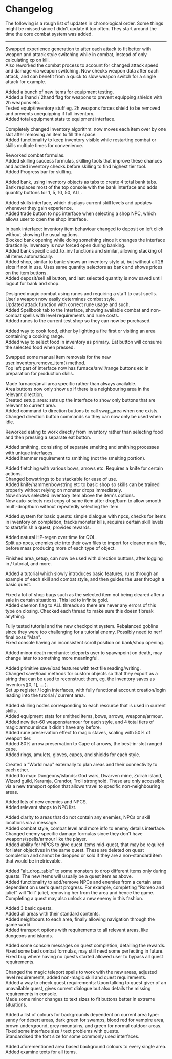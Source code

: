 # Changelog
The following is a rough list of updates in chronological order. Some things might be missed since I didn't update it too often. They start around the time the core combat system was added.

------

Swapped experience generation to after each attack to fit better with weapon and attack style switching while in combat, instead of only calculating xp on kill.\
Also reworked the combat process to account for changed attack speed and damage via weapon switching. Now checks weapon data after each attack, and can benefit from a quick to slow weapon switch for a single attack for example.

Added a bunch of new items for equipment testing.\
Added a 1hand / 2hand flag for weapons to prevent equipping shields with 2h weapons etc.\
Tested equip/inventory stuff eg. 2h weapons forces shield to be removed and prevents unequipping if full inventory.\
Added total equipment stats to equipment interface.

Completely changed inventory algorithm: now moves each item over by one slot after removing an item to fill the space.\
Added functionality to keep inventory visible while restarting combat or skills multiple times for convenience.

Reworked combat formulas.\
Added skilling success formulas, skilling tools that improve these chances and added inventory checks before skilling to find highest tier tool.\
Added Progress bar for skilling.

Added bank, using inventory objects as tabs to create 4 total bank tabs.\
Bank replaces most of the top console with the bank interface and adds quantity buttons for 1, 5, 10, 50, ALL.

Added skills interface, which displays current skill levels and updates whenever they gain experience.\
Added trade button to npc interface when selecting a shop NPC, which allows user to open the shop interface.

In bank interface: inventory item behaviour changed to deposit on left click without showing the usual options.\
Blocked bank opening while doing something since it changes the interface drastically. Inventory is now forced open during banking.\
Added bank specific add_to_inv functions and similar, allowing stacking of all items automatically.\
Added shop, similar to bank: shows an inventory style ui, but without all 28 slots if not in use. Uses same quantity selectors as bank and shows prices on the item buttons.\
Added deposit/sell all button, and last selected quantity is now saved until logout for bank and shop.

Designed magic combat using runes and requiring a staff to cast spells. User's weapon now easily determines combat style.\
Updated attack function with correct rune usage and such.\
Added Spellbook tab to the interface, showing available combat and non-combat spells with level requirements and rune costs.\
Added runes to the current test shop so they can now be purchased.

Added way to cook food, either by lighting a fire first or visiting an area containing a cooking range.\
Added way to select food in inventory as primary. Eat button will consume the selected food when pressed.

Swapped some manual item removals for the new user.inventory.remove_item() method.\
Top left part of interface now has furnace/anvil/range buttons etc in preparation for production skills. 

Made furnace/anvil area specific rather than always available.\
Area buttons now only show up if there is a neighbouring area in the relevant direction.\
Created setup_area: sets up the interface to show only buttons that are relevant to current area.\
Added command to direction buttons to call swap_area when one exists.\
Changed direction button commands so they can now only be used when idle.

Reworked eating to work directly from inventory rather than selecting food and then pressing a separate eat button.

Added smithing, consisting of separate smelting and smithing processes with unique interfaces.\
Added hammer requirement to smithing (not the smelting portion).

Added fletching with various bows, arrows etc. Requires a knife for certain actions.\
Changed bowstrings to be stackable for ease of use.\
Added knife/hammer/bowstring etc to basic shop so skills can be trained properly without relying on monster drops immediately.\
Now shows selected inventory item above the item's options.\
Now auto-selects next copy of same item after drop/burn to allow smooth multi-drop/burn without repeatedly selecting the item.

Added system for basic quests: simple dialogue with npcs, checks for items in inventory on completion, tracks monster kills, requires certain skill levels to start/finish a quest, provides rewards.

Added natural HP-regen over time for QOL.\
Split up npcs, enemies etc into their own files to import for cleaner main file, before mass producing more of each type of object.

Finished area_setup, can now be used with direction buttons, after logging in / tutorial, and more. 

Added a tutorial which slowly introduces basic features, runs through an example of each skill and combat style, and then guides the user through a basic quest.

Fixed a lot of shop bugs such as the selected item not being cleared after a sale in certain situations. This led to infinite gold.\
Added daemon flag to ALL threads so there are never any errors of this type on closing. Checked each thread to make sure this doesn't break anything. 

Fully tested tutorial and the new checkpoint system. Rebalanced goblins since they were too challenging for a tutorial enemy. Possibly need to nerf final boss "Man".\
Fixed console having an inconsistent scroll position on bank/shop opening.

Added minor death mechanic: teleports user to spawnpoint on death, may change later to something more meaningful.

Added primitive save/load features with text file reading/writing.\
Changed save/load methods for custom objects so that they export as a string that can be used to reconstruct them, eg. the inventory saves as Inventory([0, 1], ... ).\
Set up register / login interfaces, with fully functional account creation/login leading into the tutorial / current area.

Added skilling nodes corresponding to each resource that is used in current skills.\
Added equipment stats for smithed items, bows, arrows, weapons/armour.\
Added new tier-60 weapons/armour for each style, and 4 total tiers of magic armour since it didn't have any before.\
Added rune preservation effect to magic staves, scaling with 50% of weapon tier.\
Added 80% arrow preservation to Cape of arrows, the best-in-slot ranged cape.\
Added rings, amulets, gloves, capes, and shields for each style.

Created a "World map" externally to plan areas and their connectivity to each other.\
Added to map: Dungeons/islands: God wars, Dwarven mine, Zulrah island, Wizard guild, Karamja, Crandor, Troll stronghold. These are only accessible via a new transport option that allows travel to specific non-neighbouring areas.

Added lots of new enemies and NPCS.\
Added relevant shops to NPC list.

Added clarity to areas that do not contain any enemies, NPCs or skill locations via a message.\
Added combat style, combat level and more info to enemy details interface.\
Changed enemy specific damage formulas since they don't have weapons/spells/armour like the player.\
Added ability for NPCS to give quest items mid-quest, that may be required for later objectives in the same quest. These are deleted on quest completion and cannot be dropped or sold if they are a non-standard item that would be irretrievable. 

Added "alt_drop_table" to some monsters to drop different items only during quests. The new items will usually be a quest item as above.\
Added functionality to add/remove NPCs and enemies from a certain area dependent on user's quest progress. For example, completing "Romeo and juliet" will "kill" juliet, removing her from the area and hence the game. Completing a quest may also unlock a new enemy in this fashion.

Added 3 basic quests.\
Added all areas with their standard contents.\
Added neighbours to each area, finally allowing navigation through the game world.\
Added transport options with requirements to all relevant areas, like dungeons and islands.

Added some console messages on quest completion, detailing the rewards.\
Fixed some bad combat formulas, may still need some perfecting in future.\
Fixed bug where having no quests started allowed user to bypass all quest requirements.

Changed the magic teleport spells to work with the new areas, adjusted level requirements, added non-magic skill and quest requirements.\
Added a way to check quest requirements: Upon talking to quest giver of an unavailable quest, gives current dialogue but also details the missing requirements in console. \
Made some minor changes to text sizes to fit buttons better in extreme situations.

Added a list of colours for backgrounds dependent on current area type: sandy for desert areas, dark green for swamps, blood red for vampire area, brown underground, grey mountains, and green for normal outdoor areas.\
Fixed some interface size / text problems with quests.\
Standardised the font size for some commonly used interfaces.

Added aforementioned area based background colours to every single area.\
Added examine texts for all items.
